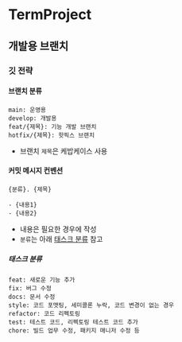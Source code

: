 # TermProject
## 개발용 브랜치
### 깃 전략
#### 브랜치 분류
```
main: 운영용
develop: 개발용
feat/{제목}: 기능 개발 브랜치
hotfix/{제목}: 핫픽스 브랜치
```
- 브랜치 `제목`은 케밥케이스 사용

#### 커밋 메시지 컨벤션
```
{분류}. {제목}

- {내용1}
- {내용2}
```
- 내용은 필요한 경우에 작성
- `분류`는 아래 [태스크 분류](#태스크-분류) 참고

##### 태스크 분류
```
feat: 새로운 기능 추가
fix: 버그 수정
docs: 문서 수정
style: 코드 포맷팅, 세미콜론 누락, 코드 변경이 없는 경우
refactor: 코드 리펙토링
test: 테스트 코드, 리펙토링 테스트 코드 추가
chore: 빌드 업무 수정, 패키지 매니저 수정 등
```